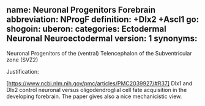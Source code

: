 name: Neuronal Progenitors Forebrain
abbreviation: NProgF
definition: +Dlx2 +Ascl1
go:
shogoin: 
uberon:
categories: Ectodermal Neuronal Neuroectodermal
version: 1
synonyms:
---

Neuronal Progenitors of the (ventral) Telencephalon of the Subventricular zone (SVZ2)

Justification:

[https://www.ncbi.nlm.nih.gov/pmc/articles/PMC2039927/#R37] Dlx1 and Dlx2 control neuronal versus oligodendroglial cell fate acquisition in the developing forebrain.
The paper gives also a nice mechanicistic view.

